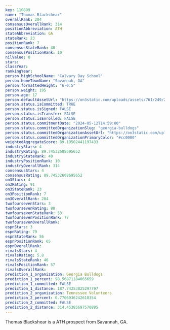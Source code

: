 ```yaml
---
key: 110899
name: "Thomas Blackshear"
overallRank: 204
consensusOverallRank: 314
positionAbbreviation: ATH
stateAbbreviation: GA
stateRank: 23
positionRank: 7
consensusStateRank: 40
consensusPositionRank: 10
nilValue: 0
stars: 
classYear: 
rankingYear: 
person.highSchoolName: "Calvary Day School"
person.homeTownName: "Savannah, GA"
person.formattedHeight: "6-0.5"
person.weight: 195
person.age: 17
person.defaultAssetUrl: "https://on3static.com/uploads/assets/761/249/249761.jpg"
person.status.isCommitted: TRUE
person.status.isSigned: FALSE
person.status.isTransfer: FALSE
person.status.isEnrolled: FALSE
person.status.commitmentDate: "2024-05-12T14:59:00"
person.status.committedOrganizationSlug: "georgia-bulldogs"
person.status.committedOrganizationAssetUrl: "https://on3static.com/uploads/assets/954/149/149954.svg"
person.status.committedOrganizationPrimaryColor: "#cc0000"
weightedAggregateScore: 89.19502441197433
industryStars: 4
industryRating: 89.74532608695652
industryStateRank: 40
industryPositionRank: 10
industryOverallRank: 314
consensusStars: 4
consensusRating: 89.74532608695652
on3Stars: 4
on3Rating: 91
on3StateRank: 23
on3PositionRank: 7
on3OverallRank: 204
twofoursevenStars: 3
twofoursevenRating: 88
twofoursevenStateRank: 53
twofoursevenPositionRank: 77
twofoursevenOverallRank: 
espnStars: 3
espnRating: 79
espnStateRank: 56
espnPositionRank: 65
espnOverallRank: 
rivalsStars: 4
rivalsRating: 5.8
rivalsStateRank: 46
rivalsPositionRank: 57
rivalsOverallRank: 
prediction_1_organization: Georgia Bulldogs
prediction_1_percent: 98.56871184065659
prediction_1_committed: FALSE
prediction_1_distance: 187.74253825297797
prediction_2_organization: Tennessee Volunteers
prediction_2_percent: 0.7706936242618354
prediction_2_committed: FALSE
prediction_2_distance: 314.45385697570885
---
```

Thomas Blackshear is a ATH prospect from Savannah, GA.
